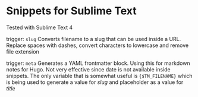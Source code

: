 # Snippets for Sublime Text 

Tested with Sublime Text 4

trigger: `slug`
Converts filename to a slug that can be used inside a URL. Replace spaces with dashes, convert characters to lowercase and remove file extension

trigger: `meta`
Generates a YAML frontmatter block. Using this for markdown notes for Hugo. Not very effective since date is not available inside snippets. The only variable that is somewhat useful is `{$TM_FILENAME}` which is being used to generate a value for _slug_ and placeholder as a value for _title_
